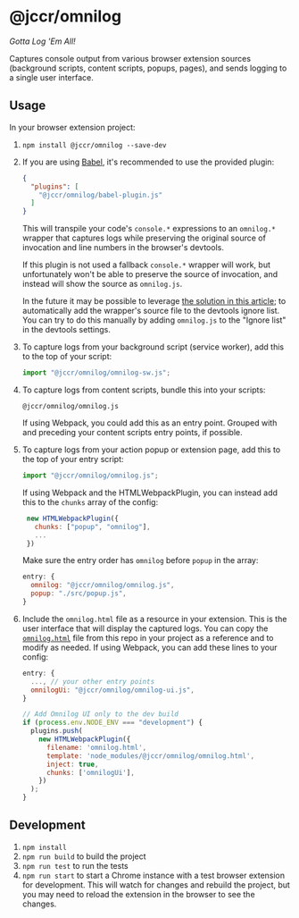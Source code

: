 # @jccr/omnilog
_Gotta Log 'Em All!_

Captures console output from various browser extension sources (background scripts, content scripts, popups, pages), and sends logging to a single user interface.

## Usage

In your browser extension project:

1. `npm install @jccr/omnilog --save-dev`
2. If you are using [Babel](https://babeljs.io/docs/en/usage), it's recommended to use the provided plugin:
    ```json
    {
      "plugins": [
        "@jccr/omnilog/babel-plugin.js"
      ]
    }
    ```
    This will transpile your code's `console.*` expressions to an `omnilog.*` wrapper that captures logs while preserving the original source of invocation and line numbers in the browser's devtools.

    If this plugin is not used a fallback `console.*` wrapper will work, but unfortunately won't be able to preserve the source of invocation, and instead will show the source as `omnilog.js`.

    In the future it may be possible to leverage [the solution in this article](https://developer.chrome.com/blog/devtools-better-angular-debugging/#ignore-listing-code); to automatically add the wrapper's source file to the devtools ignore list. You can try to do this manually by adding `omnilog.js` to the "Ignore list" in the devtools settings.


3. To capture logs from your background script (service worker), add this to the top of your script:
   ```js
   import "@jccr/omnilog/omnilog-sw.js";
   ```
4. To capture logs from content scripts, bundle this into your scripts:
    ```
    @jccr/omnilog/omnilog.js
    ```
    If using Webpack, you could add this as an entry point. Grouped with and preceding your content scripts entry points, if possible.
5. To capture logs from your action popup or extension page, add this to the top of your entry script:
   ```js
   import "@jccr/omnilog/omnilog.js";
   ```
   If using Webpack and the HTMLWebpackPlugin, you can instead add this to the `chunks` array of the config:
   ```js
    new HTMLWebpackPlugin({
      chunks: ["popup", "omnilog"],
      ...
    })
    ```
    Make sure the entry order has `omnilog` before `popup` in the array:
    ```js
    entry: {
      omnilog: "@jccr/omnilog/omnilog.js",
      popup: "./src/popup.js",
    }
    ```
6. Include the `omnilog.html` file as a resource in your extension. This is the user interface that will display the captured logs. You can copy the [`omnilog.html`](omnilog.html) file from this repo in your project as a reference and to modify as needed.
    If using Webpack, you can add these lines to your config:
    ```js
    entry: {
      ..., // your other entry points
      omnilogUi: "@jccr/omnilog/omnilog-ui.js",
    }

    // Add Omnilog UI only to the dev build
    if (process.env.NODE_ENV === "development") {
      plugins.push(
        new HTMLWebpackPlugin({
          filename: 'omnilog.html',
          template: 'node_modules/@jccr/omnilog/omnilog.html',
          inject: true,
          chunks: ['omnilogUi'],
        })
      );
    }
    ```

## Development

1. `npm install`
2. `npm run build` to build the project
3. `npm run test` to run the tests
4. `npm run start` to start a Chrome instance with a test browser extension for development. This will watch for changes and rebuild the project, but you may need to reload the extension in the browser to see the changes.